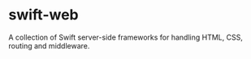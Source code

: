 # swift-web
A collection of Swift server-side frameworks for handling HTML, CSS, routing and middleware.
